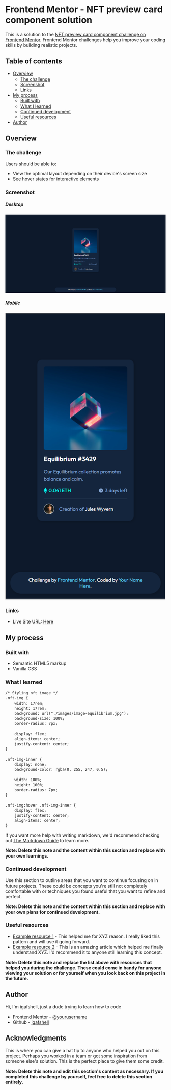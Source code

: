 # Frontend Mentor - NFT preview card component solution

This is a solution to the [NFT preview card component challenge on Frontend Mentor](https://www.frontendmentor.io/challenges/nft-preview-card-component-SbdUL_w0U). Frontend Mentor challenges help you improve your coding skills by building realistic projects.

## Table of contents

- [Overview](#overview)
  - [The challenge](#the-challenge)
  - [Screenshot](#screenshot)
  - [Links](#links)
- [My process](#my-process)
  - [Built with](#built-with)
  - [What I learned](#what-i-learned)
  - [Continued development](#continued-development)
  - [Useful resources](#useful-resources)
- [Author](#author)

## Overview

### The challenge

Users should be able to:

- View the optimal layout depending on their device's screen size
- See hover states for interactive elements

### Screenshot

##### Desktop

![The desktop screenshot](./images/desktop-screenshot.png)

##### Mobile

![The mobile screenshot](./images/mobile-screenshot.png)

### Links

- Live Site URL: [Here](https://your-live-site-url.com)

## My process

### Built with

- Semantic HTML5 markup
- Vanilla CSS

### What I learned

```
/* Styling nft image */
.nft-img {
	width: 17rem;
	height: 17rem;
	background: url("./images/image-equilibrium.jpg");
	background-size: 100%;
	border-radius: 7px;

	display: flex;
	align-items: center;
	justify-content: center;
}

.nft-img-inner {
	display: none;
	background-color: rgba(0, 255, 247, 0.5);

	width: 100%;
	height: 100%;
	border-radius: 7px;
}

.nft-img:hover .nft-img-inner {
	display: flex;
	justify-content: center;
	align-items: center;
}
```

If you want more help with writing markdown, we'd recommend checking out [The Markdown Guide](https://www.markdownguide.org/) to learn more.

**Note: Delete this note and the content within this section and replace with your own learnings.**

### Continued development

Use this section to outline areas that you want to continue focusing on in future projects. These could be concepts you're still not completely comfortable with or techniques you found useful that you want to refine and perfect.

**Note: Delete this note and the content within this section and replace with your own plans for continued development.**

### Useful resources

- [Example resource 1](https://www.example.com) - This helped me for XYZ reason. I really liked this pattern and will use it going forward.
- [Example resource 2](https://www.example.com) - This is an amazing article which helped me finally understand XYZ. I'd recommend it to anyone still learning this concept.

**Note: Delete this note and replace the list above with resources that helped you during the challenge. These could come in handy for anyone viewing your solution or for yourself when you look back on this project in the future.**

## Author

Hi, I'm igafshell, just a dude trying to learn how to code

- Frontend Mentor - [@yourusername](https://www.frontendmentor.io/profile/igafshell)
- Github - [igafshell](https://github.com/igafshell)

## Acknowledgments

This is where you can give a hat tip to anyone who helped you out on this project. Perhaps you worked in a team or got some inspiration from someone else's solution. This is the perfect place to give them some credit.

**Note: Delete this note and edit this section's content as necessary. If you completed this challenge by yourself, feel free to delete this section entirely.**
